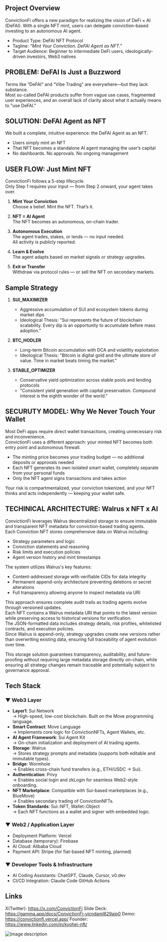 ## Project Overview

ConvictionFi offers a new paradigm for realizing the vision of DeFi × AI (DeFAI). With a single NFT mint, users can delegate conviction-based investing to an autonomous AI agent.

- Product Type: DeFAI NFT Protocol
- Tagline: _“Mint Your Conviction. DeFAI Agent as NFT.”_
- Target Audience: Beginner to intermediate DeFi users, ideologically-driven investors, Web3 natives

## PROBLEM: DeFAI Is Just a Buzzword

Terms like “DeFAI” and “Vibe Trading” are everywhere—but they lack substance.  
Most so-called DeFAI products suffer from vague use cases, fragmented user experiences, and an overall lack of clarity about what it actually means to "use DeFAI."

## SOLUTION: DeFAI Agent as NFT

We built a complete, intuitive experience: the DeFAI Agent as an NFT.

- Users simply mint an NFT
- That NFT becomes a standalone AI agent managing the user’s capital
- No dashboards. No approvals. No ongoing management

## USER FLOW: Just Mint NFT

ConvictionFi follows a 5-step lifecycle.  
Only Step 1 requires your input — from Step 2 onward, your agent takes over.

1. **Mint Your Conviction**  
   Choose a belief. Mint the NFT. That’s it.

2. **NFT = AI Agent**  
   The NFT becomes an autonomous, on-chain trader.

3. **Autonomous Execution**  
   The agent trades, stakes, or lends — no input needed.  
   All activity is publicly reported.

4. **Learn & Evolve**  
   The agent adapts based on market signals or strategy upgrades.

5. **Exit or Transfer**  
   Withdraw via protocol rules — or sell the NFT on secondary markets.

## Sample Strategy

1. **SUI_MAXIMIZER**

   - Aggressive accumulation of SUI and ecosystem tokens during market dips
   - Ideological Thesis: "Sui represents the future of blockchain scalability. Every dip is an opportunity to accumulate before mass adoption."

2. **BTC_HODLER**

   - Long-term Bitcoin accumulation with DCA and volatility exploitation
   - Ideological Thesis: "Bitcoin is digital gold and the ultimate store of value. Time in market beats timing the market."

3. **STABLE_OPTIMIZER**
   - Conservative yield optimization across stable pools and lending protocols
   - "Consistent yield generation with capital preservation. Compound interest is the eighth wonder of the world."

## SECURUTY MODEL: Why We Never Touch Your Wallet

Most DeFi apps require direct wallet transactions, creating unnecessary risk and inconvenience.  
ConvictionFi uses a different approach: your minted NFT becomes both entry point and autonomous firewall.

- The minting price becomes your trading budget — no additional deposits or approvals needed
- Each NFT generates its own isolated smart wallet, completely separate from your personal funds
- Only the NFT agent signs transactions and takes action

Your risk is compartmentalized, your conviction tokenized, and your NFT thinks and acts independently — keeping your wallet safe.

## TECHINICAL ARCHITECTURE: Walrus x NFT x AI

ConvictionFi leverages Walrus decentralized storage to ensure immutable and transparent NFT metadata for conviction-based trading agents.  
Each Conviction NFT stores comprehensive data on Walrus including:

- Strategy parameters and logic
- Conviction statements and reasoning
- Risk limits and execution policies
- Agent version history and mint timestamps

The system utilizes Walrus's key features:

- Content-addressed storage with verifiable CIDs for data integrity
- Permanent append-only architecture preventing deletions or secret alterations
- Full transparency allowing anyone to inspect metadata via URI

This approach ensures complete audit trails as trading agents evolve through versioned updates.  
Each NFT contains a Walrus metadata URI that points to the latest version while preserving access to historical versions for verification.  
The JSON-formatted data includes strategy details, risk profiles, whitelisted contracts, and execution policies.  
Since Walrus is append-only, strategy upgrades create new versions rather than overwriting existing data, ensuring full traceability of agent evolution over time.

This storage solution guarantees transparency, auditability, and future-proofing without requiring large metadata storage directly on-chain, while ensuring all strategy changes remain traceable and potentially subject to governance approval.

## Tech Stack

### ▼ Web3 Layer

- **Layer1**: Sui Network  
  → High-speed, low-cost blockchain. Built on the Move programming language.
- **Smart Contract**: Move Language  
  → Implements core logic for ConvictionNFTs, Agent Wallets, etc.
- **AI Agent Framework**: Sui Agent Kit  
  → On-chain initialization and deployment of AI trading agents.
- **Storage**: Walrus  
  → Stores strategy prompts and metadata (supports both editable and immutable types).
- **Bridge**: Wormhole  
  → Enables cross-chain fund transfers (e.g., ETH/USDC → Sui).
- **Authentication**: Privy  
  → Enables social login and zkLogin for seamless Web2-style onboarding.
- **NFT Marketplace**: Compatible with Sui-based marketplaces (e.g., BlueMove)  
  → Enables secondary trading of ConvictionNFTs.
- **Token Standards**: Sui::NFT, Wallet::Object  
  → Each NFT functions as a wallet and signer with embedded logic.

### ▼ Web2 / Application Layer

- Deployment Platform: Vercel
- Database (temporary): Firebase
- AI Cloud: Alibaba Cloud
- Payment API: Stripe (for fiat-based NFT minting, planned)

### ▼ Developer Tools & Infrastructure

- AI Coding Assistants: ChatGPT, Claude, Cursor, v0.dev
- CI/CD Integration: Claude Code GitHub Actions

## Links

X(Twitter): https://x.com/ConvictionFi
Slide Deck: https://gamma.app/docs/ConvictionFi-yicndaml629ajp0
Demo: https://convictionfi.vercel.app/
Founder: https://www.linkedin.com/in/kyohei-nft/

![Image description](https://dev-to-uploads.s3.amazonaws.com/uploads/articles/lf9nhc0nvdxig4uotd6z.jpg)
